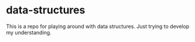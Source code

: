 # data-structures
This is a repo for playing around with data structures. Just trying to develop my understanding.
